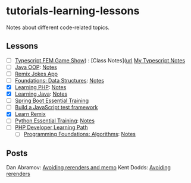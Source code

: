 # tutorials-learning-lessons

Notes about different code-related topics.

## Lessons
- [ ] [Typescript FEM Game Show](https://frontendmasters.com/courses/typescript-practice/)) : [Class Notes]([url](https://www.typescript-training.com/course/making-typescript-stick) [My Typescript Notes](google.com)
- [ ] [Java OOP](https://www.linkedin.com/learning/java-object-oriented-programming-2/): [Notes](https://github.com/akiryk/tutorials-learning-lessons/blob/master/java-oop.md)
- [ ] [Remix Jokes App](https://remix.run/docs/en/v1.4.3/tutorials/jokes#jokes-app-tutorial)
- [ ] [Foundations: Data Structures](https://www.linkedin.com/learning/programming-foundations-data-structures-2): [Notes](https://github.com/akiryk/tutorials-learning-lessons/blob/master/data-structures.md)
- [x] [Learning PHP](https://www.linkedin.com/learning/learning-php-4/get-vs-post?autoplay=true&u=85880466): [Notes](https://github.com/akiryk/tutorials-learning-lessons/blob/master/php-linkedin-leaning.md)
- [x] [Learning Java](https://www.linkedin.com/learning/learning-java-4/next-steps-for-learning-java?autoplay=true&u=85880466): [Notes](https://github.com/akiryk/tutorials-learning-lessons/blob/master/java.md)
- [ ] [Spring Boot Essential Training](https://www.linkedin.com/learning/spring-boot-2-0-essential-training-2)
- [ ] [Build a JavaScript test framework](https://cpojer.net/posts/building-a-javascript-testing-framework)
- [x] [Learn Remix](https://remix.run/docs/en/v1/tutorials/blog)
- [ ] [Python Essential Training](https://www.linkedin.com/learning/python-essential-training-2018/welcome?autoplay=true&u=85880466): [Notes](https://github.com/akiryk/tutorials-learning-lessons/blob/master/python.md)
- [ ] [PHP Developer Learning Path](https://www.linkedin.com/learning/paths/become-a-php-developer-2?u=85880466)
    - [ ] [Programming Foundations: Algorithms](https://www.linkedin.com/learning/programming-foundations-algorithms/algorithms-power-the-world?autoplay=true&contextUrn=urn%3Ali%3AlyndaLearningPath%3A57bdd8a292015ae4c0cb990f&u=85880466): [Notes](https://github.com/akiryk/tutorials-learning-lessons/blob/master/data-structures.md)

## Posts 

Dan Abramov: [Avoiding rerenders and memo](https://overreacted.io/before-you-memo/)
Kent Dodds: [Avoiding rerenders](https://kentcdodds.com/blog/optimize-react-re-renders)
